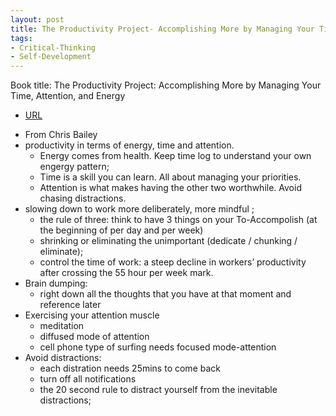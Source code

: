 ```yaml
---
layout: post
title: The Productivity Project- Accomplishing More by Managing Your Time, Attention, and Energy
tags:
- Critical-Thinking
- Self-Development
---
```



Book title: The Productivity Project: Accomplishing More by Managing Your Time, Attention, and Energy

- [URL](https://www.amazon.com/dp/B00DQ845EA/ref=dp-kindle-redirect?_encoding=UTF8&btkr=1)

+ From Chris Bailey  
+ productivity in terms of energy, time and attention.
	- Energy comes from  health. Keep time log to understand your own engergy pattern; 
	- Time is a skill you can learn. All about managing your priorities.
	- Attention is what makes having the other two worthwhile. Avoid chasing distractions.
+ slowing down to work more deliberately, more mindful ;
  	- the rule of three:  think to have 3 things on your To-Accompolish (at the beginning of per day and per week)
	- shrinking or eliminating the unimportant (dedicate / chunking / eliminate); 
	- control the time of work: a steep decline in workers’ productivity after crossing the 55 hour per week mark.
+ Brain dumping: 
	- right down all the thoughts that you have at that moment and reference later
+ Exercising your attention muscle
	- meditation 
	- diffused mode of attention 
	- cell phone type of surfing needs focused mode-attention  
+ Avoid distractions: 
	- each distration needs 25mins to come back 
	- turn off all notifications
	- the 20 second rule to distract yourself from the inevitable distractions; 
